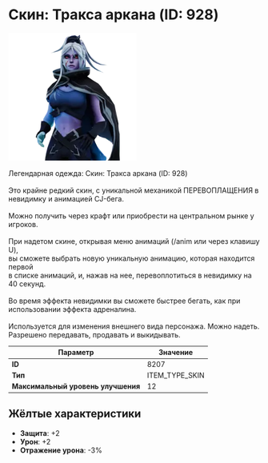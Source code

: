 # Скин: Тракса аркана (ID: 928)

![Item Image](../img/8207.webp?raw=true)

Легендарная одежда: Скин: Тракса аркана (ID: 928)<br><br>Это крайне редкий скин, с уникальной механикой ПЕРЕВОПЛАЩЕНИЯ в невидимку и анимацией CJ-бега.<br><br>Можно получить через крафт или приобрести на центральном рынке у игроков.<br><br>При надетом скине, открывая меню анимаций (/anim или через клавишу U),<br>вы сможете выбрать новую уникальную анимацию, которая находится первой<br>в списке анимаций, и, нажав на нее, перевоплотиться в невидимку на 40 секунд.<br><br>Во время эффекта невидимки вы сможете быстрее бегать, как при использовании эффекта адреналина.<br><br>Используется для изменения внешнего вида персонажа. Можно надеть.<br>Разрешено передавать, продавать и выкидывать.


| Параметр | Значение |
|----------|----------|
| **ID** | 8207 |
| **Тип** | ITEM_TYPE_SKIN |
| **Максимальный уровень улучшения** | 12 |

## Жёлтые характеристики

- **Защита**: +2
- **Урон**: +2
- **Отражение урона**: -3%

